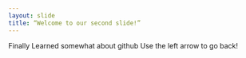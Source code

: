 ```yaml
---
layout: slide
title: “Welcome to our second slide!”
---
```

Finally Learned somewhat about github
Use the left arrow to go back!
